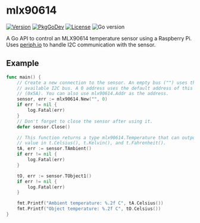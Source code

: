 # mlx90614
[![Version](https://img.shields.io/github/v/tag/cgxeiji/mlx90614?sort=semver)](https://github.com/cgxeiji/mlx90614/releases)
[![PkgGoDev](https://pkg.go.dev/badge/github.com/cgxeiji/mlx90614)](https://pkg.go.dev/github.com/cgxeiji/mlx90614)
[![License](https://img.shields.io/github/license/cgxeiji/mlx90614)](https://github.com/cgxeiji/mlx90614/blob/master/LICENSE)
![Go version](https://img.shields.io/github/go-mod/go-version/cgxeiji/mlx90614)

A Go API to control an MLX90614 temperature sensor using a Raspberry Pi.  Uses
[periph.io](https://periph.io/) to handle I2C communication with the sensor.

## Example

```go
func main() {
    // Create a new connection to the sensor. An empty bus ("") uses the first
    // available I2C bus. A 0 address uses the default address of this sensor
    // (0x5A). You can also use mlx90614.Addr as the address.
    sensor, err := mlx90614.New("", 0)
    if err != nil {
        log.Fatal(err)
    }
    // Don't forget to close the sensor after using it.
    defer sensor.Close()

    // This function returns a type mlx90614.Temperature that can output the
    // value in t.Celsius(), t.Kelvin(), and t.Fahrenheit().
    tA, err := sensor.TAmbient()
    if err != nil {
        log.Fatal(err)
    }

    tO, err := sensor.TObject1()
    if err != nil {
        log.Fatal(err)
    }

    fmt.Printf("Ambient temperature: %.2f C", tA.Celsius())
    fmt.Printf("Object temperature: %.2f C", tO.Celsius())
}

```

